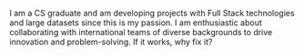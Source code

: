 I am a CS graduate and am developing projects with Full Stack technologies and large datasets since this is my passion. I am enthusiastic about collaborating with international teams of diverse backgrounds to drive innovation and problem-solving. If it works, why fix it?
